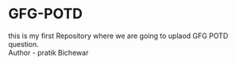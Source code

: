 # GFG-POTD
this  is my first Repository where we are going to uplaod GFG POTD question.
<br>
Author - pratik Bichewar
